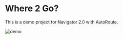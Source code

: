 # Where 2 Go?

This is a demo project for Navigator 2.0 with AutoRoute.


![demo](https://user-images.githubusercontent.com/78850466/206265612-6a2cb785-e1f8-4e77-a318-52519e93e365.gif)
